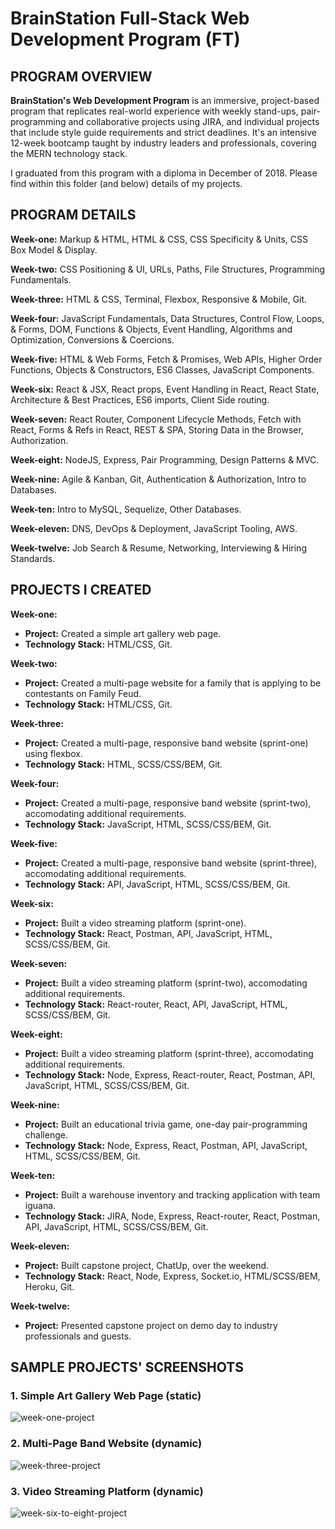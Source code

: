 # BrainStation Full-Stack Web Development Program (FT)

## PROGRAM OVERVIEW

**BrainStation's Web Development Program** is an immersive, project-based program that replicates real-world experience with weekly stand-ups, pair-programming and collaborative projects using JIRA, and individual projects that include style guide requirements and strict deadlines. It's an intensive 12-week bootcamp taught by industry leaders and professionals, covering the MERN technology stack. 

I graduated from this program with a diploma in December of 2018. Please find within this folder (and below) details of my projects.

## PROGRAM DETAILS

**Week-one:** Markup & HTML, HTML & CSS, CSS Specificity & Units, CSS Box Model & Display.

**Week-two:** CSS Positioning & UI, URLs, Paths, File Structures, Programming Fundamentals.

**Week-three:** HTML & CSS, Terminal, Flexbox, Responsive & Mobile, Git.

**Week-four:** JavaScript Fundamentals, Data Structures, Control Flow, Loops, & Forms, DOM, Functions & Objects, Event Handling,                     Algorithms and Optimization, Conversions & Coercions.

**Week-five:** HTML & Web Forms, Fetch & Promises, Web APIs, Higher Order Functions, Objects & Constructors, ES6 Classes,                            JavaScript Components. 

**Week-six:** React & JSX, React props, Event Handling in React, React State, Architecture & Best Practices, ES6 imports,                           Client Side routing. 

**Week-seven:** React Router, Component Lifecycle Methods, Fetch with React, Forms & Refs in React, REST & SPA, Storing Data in                       the Browser, Authorization.

**Week-eight:** NodeJS, Express, Pair Programming, Design Patterns & MVC.

**Week-nine:** Agile & Kanban, Git, Authentication & Authorization, Intro to Databases.
      
**Week-ten:** Intro to MySQL, Sequelize, Other Databases.
       
**Week-eleven:** DNS, DevOps & Deployment, JavaScript Tooling, AWS.
      
**Week-twelve:** Job Search & Resume, Networking, Interviewing & Hiring Standards.
       
## PROJECTS I CREATED

**Week-one:**
  * **Project:** Created a simple art gallery web page. 
  * **Technology Stack:** HTML/CSS, Git.

**Week-two:** 
  * **Project:** Created a multi-page website for a family that is applying to be contestants on Family Feud.
  * **Technology Stack:** HTML/CSS, Git.

**Week-three:** 
  * **Project:** Created a multi-page, responsive band website (sprint-one) using flexbox.
  * **Technology Stack:**  HTML, SCSS/CSS/BEM, Git.

**Week-four:** 
  * **Project:** Created a multi-page, responsive band website (sprint-two), accomodating additional requirements.
  * **Technology Stack:**  JavaScript, HTML, SCSS/CSS/BEM, Git.

**Week-five:** 
  * **Project:** Created a multi-page, responsive band website (sprint-three), accomodating additional requirements.
  * **Technology Stack:** API, JavaScript, HTML, SCSS/CSS/BEM, Git.

**Week-six:** 
  * **Project:** Built a video streaming platform (sprint-one).
  * **Technology Stack:** React, Postman, API, JavaScript, HTML, SCSS/CSS/BEM, Git. 

**Week-seven:** 
  * **Project:** Built a video streaming platform (sprint-two), accomodating additional requirements.
  * **Technology Stack:** React-router, React, API, JavaScript, HTML, SCSS/CSS/BEM, Git. 

**Week-eight:** 
  * **Project:** Built a video streaming platform (sprint-three), accomodating additional requirements.
  * **Technology Stack:** Node, Express, React-router, React, Postman, API, JavaScript, HTML, SCSS/CSS/BEM, Git.

**Week-nine:** 
  * **Project:** Built an educational trivia game, one-day pair-programming challenge.
  * **Technology Stack:** Node, Express, React, Postman, API, JavaScript, HTML, SCSS/CSS/BEM, Git.

**Week-ten:** 
  * **Project:** Built a warehouse inventory and tracking application with team iguana.
  * **Technology Stack:** JIRA, Node, Express, React-router, React, Postman, API, JavaScript, HTML, SCSS/CSS/BEM, Git.

**Week-eleven:** 
  * **Project:** Built capstone project, ChatUp, over the weekend.
  * **Technology Stack:** React, Node, Express, Socket.io, HTML/SCSS/BEM, Heroku, Git. 
 
**Week-twelve:** 
  * **Project:** Presented capstone project on demo day to industry professionals and guests.

## SAMPLE PROJECTS' SCREENSHOTS

### 1. Simple Art Gallery Web Page (static)

![week-one-project](https://user-images.githubusercontent.com/5770541/50426481-38889780-085c-11e9-8b0c-03473a4807fd.png)

### 2. Multi-Page Band Website (dynamic)

![week-three-project](https://user-images.githubusercontent.com/5770541/50426248-26f0c100-0857-11e9-8444-5f1c16ef4a83.png)

### 3. Video Streaming Platform (dynamic)

![week-six-to-eight-project](https://user-images.githubusercontent.com/5770541/50426307-b185f000-0858-11e9-9de0-b766409d08a0.png)